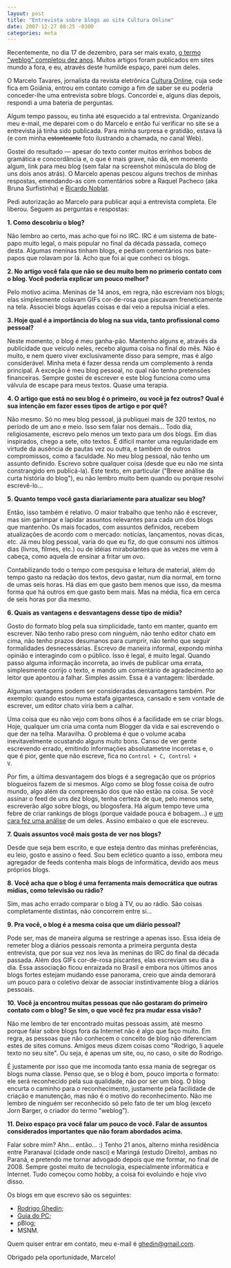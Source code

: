 ```yaml
---
layout: post
title: "Entrevista sobre blogs ao site Cultura Online"
date: 2007-12-27 08:25 -0300
categories: meta
---
```

Recentemente, no dia 17 de dezembro, para ser mais exato, [o termo "weblog" completou dez anos](http://macmagazine.com.br/blog/2007/12/18/weblog-completa-10-anos/). Muitos artigos foram publicados em sites mundo a fora, e eu, através deste humilde espaço, parei num deles.

O Marcelo Tavares, jornalista da revista eletrônica [Cultura Online](http://www.cultura.com.br/), cuja sede fica em Goiânia, entrou em contato comigo a fim de saber se eu poderia conceder-lhe uma entrevista sobre blogs. Concordei e, alguns dias depois, respondi a uma bateria de perguntas.

Algum tempo passou, eu tinha até esquecido a tal entrevista. Organizando meu e-mail, me deparei com o do Marcelo e então fui verificar no site se a entrevista já tinha sido publicada. Para minha surpresa e gratidão, estava lá (e com minha <del>estonteante</del> foto ilustrando a chamada, no canal Web).

Gostei do resultado — apesar do texto conter muitos errinhos bobos de gramática e concordância e, o que é mais grave, não dá, em momento algum, link para meu blog (sem falar na screenshot minúscula do blog de uns dois anos atrás). O Marcelo apenas pescou alguns trechos de minhas respostas, emendando-as com comentários sobre a Raquel Pacheco (aka Bruna Surfistinha) e [Ricardo Noblat](http://oglobo.globo.com/pais/noblat/).

Pedi autorização ao Marcelo para publicar aqui a entrevista completa. Ele liberou. Seguem as perguntas e respostas:

**1. Como descobriu o blog?**

Não lembro ao certo, mas acho que foi no IRC. IRC é um sistema de bate-papo muito legal, o mais popular no final da década passada, começo desta. Algumas meninas tinham blogs, e pediam comentários nos bate-papos que rolavam por lá. Acho que foi aí que conheci os blogs.

**2. No artigo você fala que não se deu muito bem no primerio contato com o blog. Você poderia explicar um pouco melhor?**

Pelo motivo acima. Meninas de 14 anos, em regra, não escreviam nos blogs; elas simplesmente colavam GIFs cor-de-rosa que piscavam freneticamente na tela. Associei blogs àquelas coisas e daí veio a repulsa inicial a eles.

**3. Hoje qual é a importância do blog na sua vida, tanto profissional como pessoal?**

Neste momento, o blog é meu ganha-pão. Mantenho alguns e, através da publicidade que veiculo neles, recebo alguma coisa no final do mês. Não é muito, e nem quero viver exclusivamente disso para sempre, mas é algo considerável. Minha meta é fazer dessa renda um complemento à renda principal. A exceção é meu blog pessoal, no qual não tenho pretensões financeiras. Sempre gostei de escrever e este blog funciona como uma válvula de escape para meus textos. Quase uma terapia.

**4. O artigo que está no seu blog é o primeiro, ou você ja fez outros? Qual é sua intenção em fazer esses tipos de artigo e por quê?**

Não mesmo. Só no meu blog pessoal, já publiquei mais de 320 textos, no período de um ano e meio. Isso sem falar nos demais… Todo dia, religiosamente, escrevo pelo menos um texto para um dos blogs. Em dias inspirados, chego a sete, oito textos. É difícil manter uma regularidade em virtude da ausência de pautas vez ou outra, e também de outros compromissos, como a faculdade. No meu blog pessoal, não tenho um assunto definido. Escrevo sobre qualquer coisa (desde que eu não me sinta constrangido em publicá-la). Este texto, em particular ("Breve análise da curta história do blog"), eu não lembro muito bem quando ou porque resolvi escrevê-lo…

**5. Quanto tempo você gasta diariariamente para atualizar seu blog?**

Então, isso também é relativo. O maior trabalho que tenho não é escrever, mas sim garimpar e lapidar assuntos relevantes para cada um dos blogs que mantenho. Os mais focados, com assuntos definidos, recebem atualizações de acordo com o mercado: notícias, lançamentos, novas dicas, etc. Já meu blog pessoal, varia do que eu fiz, do que consumi nos últimos dias (livros, filmes, etc.) ou de idéias mirabolantes que às vezes me vem à cabeça, como aquela de ensinar a fritar um ovo.

Contabilizando todo o tempo com pesquisa e leitura de material, além do tempo gasto na redação dos textos, devo gastar, num dia normal, em torno de umas seis horas. Há dias em que gasto bem menos que isso, da mesma forma que há outros em que gasto bem mais. Mas na média, fica em cerca de seis horas por dia mesmo.

**6. Quais as vantagens e desvantagens desse tipo de midia?**

Gosto do formato blog pela sua simplicidade, tanto em manter, quanto em escrever. Não tenho rabo preso com ninguém, não tenho editor chato em cima, não tenho prazos desumanos para cumprir, não tenho que seguir formalidades desnecessárias. Escrevo de maneira informal, expondo minha opinião e interagindo com o público. Isso é legal, é muito legal. Quando passo alguma informação incorreta, ao invés de publicar uma errata, simplesmente corrijo o texto, e mando um comentário de agradecimento ao leitor que apontou a falhar. Simples assim. Essa é a vantagem: liberdade.

Algumas vantagens podem ser consideradas desvantagens também. Por exemplo: quando estou numa estafa gigantesca, cansado e sem vontade de escrever, um editor chato viria bem a calhar.

Uma coisa que eu não vejo com bons olhos é a facilidade em se criar blogs. Hoje, qualquer um cria uma conta num Blogger da vida e sai escrevendo o que der na telha. Maravilha. O problema é que o volume acaba inevitavelmente ocustando alguns muito bons. Canso de ver gente escrevendo errado, emitindo informações absolutametne incorretas e, o que é pior, gente que não escreve, fica no <code>Control + C, Control + V</code>.

Por fim, a última desvantagem dos blogs é a segregação que os próprios blogueiros fazem de si mesmos. Algo como se blog fosse coisa de outro mundo, algo além da compreensão dos que não estão na coisa. Se você assinar o feed de uns dez blogs, tenha certeza de que, pelo menos sete, escreverão algo sobre blogs, ou blogosfera. Há algum tempo teve uma febre de criar rankings de blogs (porque vaidade pouca é bobagem…) e [um cara fez uma análise](http://ecarvalho.typepad.com/eduardo_a_de_carvalho/2007/08/sobre-os-100-bl.html) de um deles. Assino embaixo o que ele escreveu.

**7. Quais assuntos você mais gosta de ver nos blogs?**

Desde que seja bem escrito, e que esteja dentro das minhas preferências, eu leio, gosto e assino o feed. Sou bem eclético quanto a isso, embora meu agregador de feeds contenha mais blogs de informática, devido aos meus próprios blogs.

**8. Você acha que o blog é uma ferramenta mais democrática que outras mídias, como televisão ou rádio?**

Sim, mas acho errado comparar o blog à TV, ou ao rádio. São coisas completamente distintas, não concorrem entre si…

**9. Pra você, o blog é a mesma coisa que um diário pessoal?**

Pode ser, mas de maneira alguma se restringe a apenas isso. Essa ideia de remeter blog a diários pessoais remonta a primeira pergunta desta entrevista, que por sua vez nos leva às meninas do IRC do final da década passada. Além dos GIFs cor-de-rosa piscantes, elas escreviam seu dia a dia. Essa associação ficou enraizada no Brasil e embora nos últimos anos blogs fortes estejam mudando esse panorama, creio que ainda demorará um pouco para o coletivo deixar de associar instintivamente blog a diários pessoais.

**10. Você ja encontrou muitas pessoas que não gostaram do primeiro contato com o blog? Se sim, o que você fez pra mudar essa visão?**

Não me lembro de ter encontrado muitas pessoas assim, até mesmo porque falar sobre blogs fora da Internet não é algo que faço muito. Em regra, as pessoas que não conhecem o conceito de blog não diferenciam estes de sites comuns. Amigos meus dizem coisas como "Rodrigo, li aquele texto no seu site". Ou seja, é apenas um site, ou, no caso, o site do Rodrigo.

É justamente por isso que me incomoda tanto essa mania de segregar os blogs numa classe. Penso que, se o blog é bom, pouco importa o formato: ele será reconhecido pela sua qualidade, não por ser um blog. O blog encurta o caminho para o reconhecimento, justamente pela facilidade de criação e manutenção, mas não é o motivo do reconhecimento. Não me lembro de ninguém ser reconhecido só pelo fato de ter um blog (exceto Jorn Barger, o criador do termo "weblog").

**11. Deixo espaço pra você falar um pouco de você. Falar de assuntos considerados importantes que não foram abordados acima.**

Falar sobre mim? Ahn… então… :) Tenho 21 anos, alterno minha residência entre Paranavaí (cidade onde nasci) e Maringá (estudo Direito), ambas no Paraná, e pretendo me tornar advogado depois que me formar, no final de 2008\. Sempre gostei muito de tecnologia, especialmente informática e Internet. Tudo começou como hobby, a coisa foi evoluindo e hoje vivo disso.

Os blogs em que escrevo são os seguintes:

* [Rodrigo Ghedin](http://ghed.in);
* [Guia do PC](http://www.guiadopc.com.br/);
* pBlog;
* MSNM.

Quem quiser entrar em contato, meu e-mail é [ghedin@gmail.com](mailto:ghedin@gmail.com).

Obrigado pela oportunidade, Marcelo!
